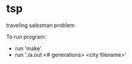 # tsp
traveling salesman problem 

To run program:
 - run 'make'
 - run './a.out <# generations> \<city filename>'
